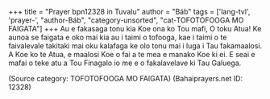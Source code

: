 +++
title = "Prayer bpn12328 in Tuvalu"
author = "Báb"
tags = ['lang-tvl', 'prayer-', "author-Báb", "category-unsorted", "cat-TOFOTOFOOGA MO FAIGATA"]
+++
Au e fakasaga tonu kia Koe ona ko Tou mafi, O toku Atua!  Ke aunoa se faigata e oko mai kia au i taimi o tofooga, kae i taimi o te faivalevale takitaki mai oku kalafaga ke olo tonu mai i luga i Tau fakamaalosi.  A Koe ko te Atua, e maalosi Koe o fai a te mea e manako Koe ki ei.  E seai e mafai o teke atu a Tou Finagalo io me e o fakalavelave ki Tau Galuega.

(Source category: TOFOTOFOOGA MO FAIGATA)
(Bahaiprayers.net ID: 12328)
